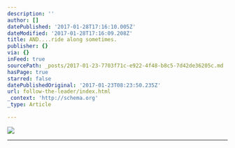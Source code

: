 ```yaml
---
description: ''
author: []
datePublished: '2017-01-28T17:16:10.005Z'
dateModified: '2017-01-28T17:16:09.208Z'
title: AND....ride along sometimes.
publisher: {}
via: {}
inFeed: true
sourcePath: _posts/2017-01-23-7703f71c-e922-4f48-b8c5-7d42de36205c.md
hasPage: true
starred: false
datePublishedOriginal: '2017-01-23T08:23:50.235Z'
url: follow-the-leader/index.html
_context: 'http://schema.org'
_type: Article

---
```

![](https://the-grid-user-content.s3-us-west-2.amazonaws.com/43b171af-b30a-48d4-879a-b2a60d56e969.jpg)

---